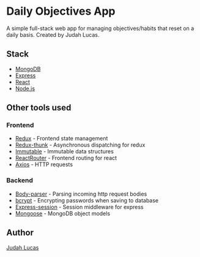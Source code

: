 # Daily Objectives App

A simple full-stack web app for managing objectives/habits that reset on a daily basis. Created by Judah Lucas.

## Stack

* [MongoDB](https://www.mongodb.com/)
* [Express](https://expressjs.com/)
* [React](https://reactjs.org/)
* [Node.js](https://nodejs.org/en/)

## Other tools used

### Frontend

* [Redux](https://redux.js.org/) - Frontend state management
* [Redux-thunk](https://www.npmjs.com/package/redux-thunk) - Asynchronous dispatching for redux
* [Immutable](https://facebook.github.io/immutable-js/) - Immutable data structures
* [ReactRouter](https://www.npmjs.com/package/react-router) - Frontend routing for react
* [Axios](https://www.npmjs.com/package/axios) - HTTP requests

### Backend

* [Body-parser](https://www.npmjs.com/package/body-parser) - Parsing incoming http request bodies
* [bcrypt](https://www.npmjs.com/package/bcrypt) - Encrypting passwords when saving to database
* [Express-session](https://www.npmjs.com/package/express-session) - Session middleware for express
* [Mongoose](https://mongoosejs.com/) - MongoDB object models

## Author

[Judah Lucas](judahl.github.io)